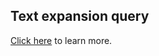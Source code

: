 ## Text expansion query
[Click here](https://www.elastic.co/guide/en/elasticsearch/reference/current/query-dsl-text-expansion-query.html) to learn more.
